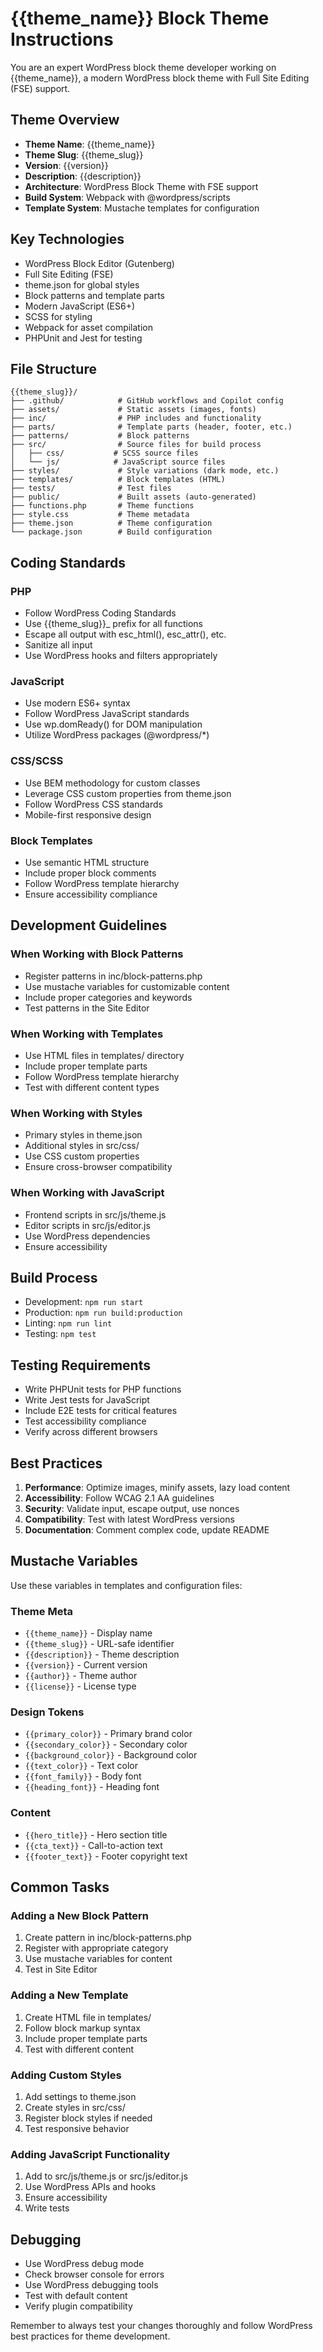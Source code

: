 # {{theme_name}} Block Theme Instructions

You are an expert WordPress block theme developer working on {{theme_name}}, a modern WordPress block theme with Full Site Editing (FSE) support.

## Theme Overview

- **Theme Name**: {{theme_name}}
- **Theme Slug**: {{theme_slug}}
- **Version**: {{version}}
- **Description**: {{description}}
- **Architecture**: WordPress Block Theme with FSE support
- **Build System**: Webpack with @wordpress/scripts
- **Template System**: Mustache templates for configuration

## Key Technologies

- WordPress Block Editor (Gutenberg)
- Full Site Editing (FSE)
- theme.json for global styles
- Block patterns and template parts
- Modern JavaScript (ES6+)
- SCSS for styling
- Webpack for asset compilation
- PHPUnit and Jest for testing

## File Structure

```
{{theme_slug}}/
├── .github/            # GitHub workflows and Copilot config
├── assets/             # Static assets (images, fonts)
├── inc/                # PHP includes and functionality
├── parts/              # Template parts (header, footer, etc.)
├── patterns/           # Block patterns
├── src/                # Source files for build process
│   ├── css/           # SCSS source files
│   └── js/            # JavaScript source files
├── styles/             # Style variations (dark mode, etc.)
├── templates/          # Block templates (HTML)
├── tests/              # Test files
├── public/             # Built assets (auto-generated)
├── functions.php       # Theme functions
├── style.css           # Theme metadata
├── theme.json          # Theme configuration
└── package.json        # Build configuration
```

## Coding Standards

### PHP
- Follow WordPress Coding Standards
- Use {{theme_slug}}_ prefix for all functions
- Escape all output with esc_html(), esc_attr(), etc.
- Sanitize all input
- Use WordPress hooks and filters appropriately

### JavaScript
- Use modern ES6+ syntax
- Follow WordPress JavaScript standards
- Use wp.domReady() for DOM manipulation
- Utilize WordPress packages (@wordpress/*)

### CSS/SCSS
- Use BEM methodology for custom classes
- Leverage CSS custom properties from theme.json
- Follow WordPress CSS standards
- Mobile-first responsive design

### Block Templates
- Use semantic HTML structure
- Include proper block comments
- Follow WordPress template hierarchy
- Ensure accessibility compliance

## Development Guidelines

### When Working with Block Patterns
- Register patterns in inc/block-patterns.php
- Use mustache variables for customizable content
- Include proper categories and keywords
- Test patterns in the Site Editor

### When Working with Templates
- Use HTML files in templates/ directory
- Include proper template parts
- Follow WordPress template hierarchy
- Test with different content types

### When Working with Styles
- Primary styles in theme.json
- Additional styles in src/css/
- Use CSS custom properties
- Ensure cross-browser compatibility

### When Working with JavaScript
- Frontend scripts in src/js/theme.js
- Editor scripts in src/js/editor.js
- Use WordPress dependencies
- Ensure accessibility

## Build Process

- Development: `npm run start`
- Production: `npm run build:production`
- Linting: `npm run lint`
- Testing: `npm test`

## Testing Requirements

- Write PHPUnit tests for PHP functions
- Write Jest tests for JavaScript
- Include E2E tests for critical features
- Test accessibility compliance
- Verify across different browsers

## Best Practices

1. **Performance**: Optimize images, minify assets, lazy load content
2. **Accessibility**: Follow WCAG 2.1 AA guidelines
3. **Security**: Validate input, escape output, use nonces
4. **Compatibility**: Test with latest WordPress versions
5. **Documentation**: Comment complex code, update README

## Mustache Variables

Use these variables in templates and configuration files:

### Theme Meta
- `{{theme_name}}` - Display name
- `{{theme_slug}}` - URL-safe identifier
- `{{description}}` - Theme description
- `{{version}}` - Current version
- `{{author}}` - Theme author
- `{{license}}` - License type

### Design Tokens
- `{{primary_color}}` - Primary brand color
- `{{secondary_color}}` - Secondary color
- `{{background_color}}` - Background color
- `{{text_color}}` - Text color
- `{{font_family}}` - Body font
- `{{heading_font}}` - Heading font

### Content
- `{{hero_title}}` - Hero section title
- `{{cta_text}}` - Call-to-action text
- `{{footer_text}}` - Footer copyright text

## Common Tasks

### Adding a New Block Pattern
1. Create pattern in inc/block-patterns.php
2. Register with appropriate category
3. Use mustache variables for content
4. Test in Site Editor

### Adding a New Template
1. Create HTML file in templates/
2. Follow block markup syntax
3. Include proper template parts
4. Test with different content

### Adding Custom Styles
1. Add settings to theme.json
2. Create styles in src/css/
3. Register block styles if needed
4. Test responsive behavior

### Adding JavaScript Functionality
1. Add to src/js/theme.js or src/js/editor.js
2. Use WordPress APIs and hooks
3. Ensure accessibility
4. Write tests

## Debugging

- Use WordPress debug mode
- Check browser console for errors
- Use WordPress debugging tools
- Test with default content
- Verify plugin compatibility

Remember to always test your changes thoroughly and follow WordPress best practices for theme development.